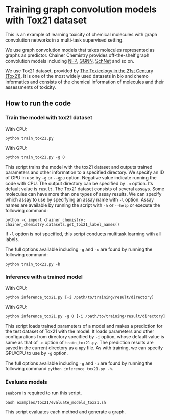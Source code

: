 # Training graph convolution models with Tox21 dataset

This is an example of learning toxicity of chemical molecules with graph convolution networks in a multi-task supervised setting.

We use graph convolution models that takes molecules represented as graphs as predictor.
Chainer Chemistry provides off-the-shelf graph convolution models including [NFP](https://arxiv.org/abs/1509.09292), [GGNN](https://arxiv.org/abs/1511.05493), [SchNet](https://arxiv.org/abs/1706.08566) and so on.

We use Tox21 dataset, provided by [The Toxicology in the 21st Century (Tox21)](https://ncats.nih.gov/tox21).
It is one of the most widely used datasets in bio and chemo informatics
and consists of the chemical information of molecules and their assessments of toxicity.

## How to run the code

### Train the model with tox21 dataset

With CPU:
```angular2html
python train_tox21.py
```

With GPU:
```angular2html
python train_tox21.py -g 0
```

This script trains the model with the tox21 dataset
and outputs trained parameters and other information to a specified directory.
We specify an ID of GPU in use by `-g` or `--gpu` option.
Negative value indicate running the code with CPU.
The output directory can be specified by `-o` option.
Its default value is `result`.
The Tox21 dataset consists of several assays.
Some molecules can have more than one types of assay results.
We can specify which assay to use by specifying an assay name with `-l` option.
Assay names are available by running the script with `-h` or `--help`
or execute the following command:

```
python -c import chainer_chemistry; chainer_chemistry.datasets.get_tox21_label_names()
```

If `-l` option is not specified, this script conducts multitask learning with all labels.

The full options available including `-g` and `-o` are found
by running the following command:

```
python train_tox21.py -h
```

### Inference with a trained model

With CPU:
```
python inference_tox21.py [-i /path/to/training/result/directory]
```

With GPU:
```
python inference_tox21.py -g 0 [-i /path/to/training/result/directory]
```

This script loads trained parameters of a model and
makes a prediction for the test dataset of Tox21 with the model.
It loads parameters and other configurations from directory specified by `-i` option,
whose default value is same as that of `-o` option of `train_tox21.py`.
The prediction results are saved in the current directory as a `npy` file.
As with training, we can specify GPU/CPU to use by `-g` option.

The full options available including `-g` and `-i` are found
by running the following command `python inference_tox21.py -h`.

### Evaluate models
`seaborn` is required to run this script.

```
bash examples/tox21/evaluate_models_tox21.sh
```

This script evaluates each method and generate a graph.

